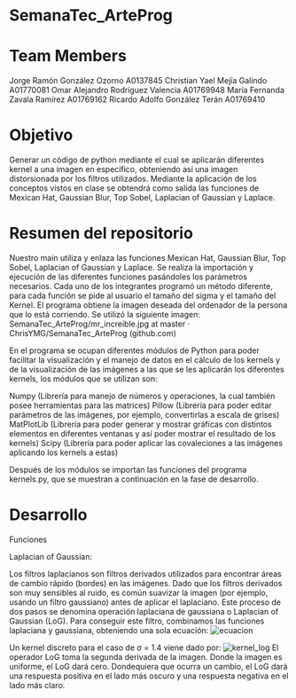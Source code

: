 # SemanaTec_ArteProg

# Team Members

Jorge Ramón González Ozorno A0137845
Christian Yael Mejía Galindo A01770081
Omar Alejandro Rodríguez Valencia A01769948
María Fernanda Zavala Ramírez A01769162
Ricardo Adolfo González Terán A01769410

# Objetivo
Generar un código de python mediante el cual se aplicarán diferentes kernel a una imagen en específico, obteniendo así una imagen distorsionada por los filtros utilizados. Mediante la aplicación de los conceptos vistos en clase se obtendrá como salida las funciones de Mexican Hat, Gaussian Blur, Top Sobel, Laplacian of Gaussian y Laplace.

# Resumen del repositorio

Nuestro main utiliza y enlaza las funciones Mexican Hat, Gaussian Blur, Top Sobel, Laplacian of Gaussian y Laplace. Se realiza la importación y ejecución de las diferentes funciones pasándoles los parámetros necesarios. Cada uno de los integrantes programó un método diferente, para cada función se pide al usuario el tamaño del sigma y el tamaño del Kernel. El programa obtiene la imagen deseada del ordenador de la persona que lo está corriendo. Se utilizó la siguiente imagen:
SemanaTec_ArteProg/mr_increible.jpg at master · ChrisYMG/SemanaTec_ArteProg (github.com)

En el programa se ocupan diferentes módulos de Python para poder facilitar la visualización y el manejo de datos en el cálculo de los kernels y de la visualización de las imágenes a las que se les aplicarán los diferentes kernels, los módulos que se utilizan son: 

Numpy (Librería para manejo de números y operaciones, la cual también posee herramientas para las matrices)
Pillow  (Librería para poder editar parámetros de las imágenes, por ejemplo, convertirlas a escala de grises)
MatPlotLib (Librería para poder generar y mostrar gráficas con distintos elementos en diferentes ventanas y así poder mostrar el resultado de los kernels)
Scipy (Librería para poder aplicar las covaleciones a las imágenes aplicando los kernels a estas) 

Después de los módulos se importan las funciones del programa kernels.py, que se muestran a continuación en la fase de desarrollo.

# Desarrollo

Funciones

Laplacian of Gaussian:

Los filtros laplacianos son filtros derivados utilizados para encontrar áreas de cambio rápido (bordes) en las imágenes. Dado que los filtros derivados son muy sensibles al ruido, es común suavizar la imagen (por ejemplo, usando un filtro gaussiano) antes de aplicar el laplaciano. Este proceso de dos pasos se denomina operación laplaciana de gaussiana o Laplacian of Gaussian (LoG). Para conseguir este filtro, combinamos las funciones laplaciana y gaussiana, obteniendo una sola ecuación:
![ecuacion](https://user-images.githubusercontent.com/102307137/160051202-0b57d9d9-e48b-4896-9057-0ce5554c251f.jpg)

Un kernel discreto para el caso de σ = 1.4 viene dado por:
![kernel_log](https://user-images.githubusercontent.com/102307137/160051191-238ed6c2-991c-413e-8267-1c3fa39a5d0a.jpg)
El operador LoG toma la segunda derivada de la imagen. Donde la imagen es uniforme, el LoG dará cero. Dondequiera que ocurra un cambio, el LoG dará una respuesta positiva en el lado más oscuro y una respuesta negativa en el lado más claro.

